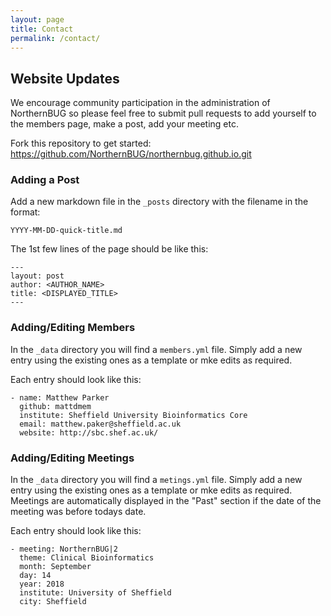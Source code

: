 ```yaml
---
layout: page
title: Contact
permalink: /contact/
---
```


## Website Updates
We encourage community participation in the administration of NorthernBUG 
so please feel free to submit pull requests to add yourself to the members 
page, make a post, add your meeting etc.

Fork this repository to get started:
https://github.com/NorthernBUG/northernbug.github.io.git

### Adding a Post
Add a new markdown file in the `_posts` directory with the filename in the format:

```
YYYY-MM-DD-quick-title.md
```

The 1st few lines of the page should be like this:
```
---
layout: post
author: <AUTHOR_NAME>
title: <DISPLAYED_TITLE>
---
```

### Adding/Editing Members
In the `_data` directory you will find a `members.yml` file. Simply add a new entry
using the existing ones as a template or mke edits as required.

Each entry should look like this:

```
- name: Matthew Parker
  github: mattdmem
  institute: Sheffield University Bioinformatics Core
  email: matthew.paker@sheffield.ac.uk
  website: http://sbc.shef.ac.uk/
```

### Adding/Editing Meetings
In the `_data` directory you will find a `metings.yml` file. Simply add a new entry
using the existing ones as a template or mke edits as required. Meetings are automatically
displayed in the "Past" section if the date of the meeting was before todays date.

Each entry should look like this:

```
- meeting: NorthernBUG|2
  theme: Clinical Bioinformatics
  month: September
  day: 14
  year: 2018
  institute: University of Sheffield
  city: Sheffield
```
